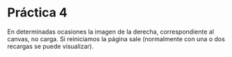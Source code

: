  # Práctica 4

En determinadas ocasiones la imagen de la derecha, correspondiente al canvas, no carga.
Si reiniciamos la página sale (normalmente con una o dos recargas se puede visualizar).